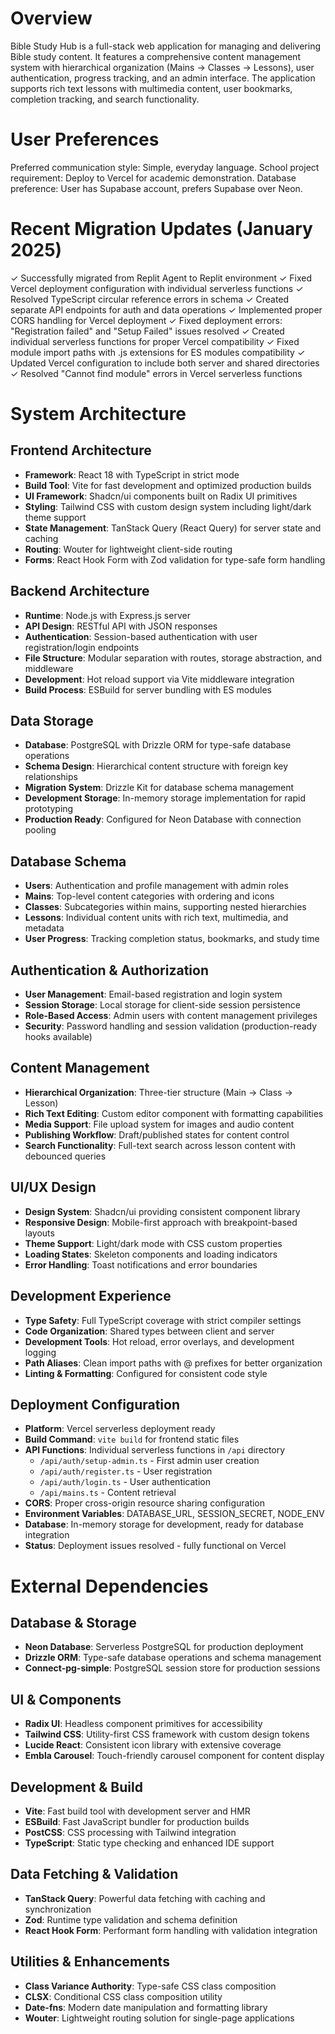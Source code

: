 # Overview

Bible Study Hub is a full-stack web application for managing and delivering Bible study content. It features a comprehensive content management system with hierarchical organization (Mains → Classes → Lessons), user authentication, progress tracking, and an admin interface. The application supports rich text lessons with multimedia content, user bookmarks, completion tracking, and search functionality.

# User Preferences

Preferred communication style: Simple, everyday language.
School project requirement: Deploy to Vercel for academic demonstration.
Database preference: User has Supabase account, prefers Supabase over Neon.

# Recent Migration Updates (January 2025)

✓ Successfully migrated from Replit Agent to Replit environment
✓ Fixed Vercel deployment configuration with individual serverless functions
✓ Resolved TypeScript circular reference errors in schema
✓ Created separate API endpoints for auth and data operations
✓ Implemented proper CORS handling for Vercel deployment
✓ Fixed deployment errors: "Registration failed" and "Setup Failed" issues resolved
✓ Created individual serverless functions for proper Vercel compatibility
✓ Fixed module import paths with .js extensions for ES modules compatibility
✓ Updated Vercel configuration to include both server and shared directories
✓ Resolved "Cannot find module" errors in Vercel serverless functions

# System Architecture

## Frontend Architecture
- **Framework**: React 18 with TypeScript in strict mode
- **Build Tool**: Vite for fast development and optimized production builds
- **UI Framework**: Shadcn/ui components built on Radix UI primitives
- **Styling**: Tailwind CSS with custom design system including light/dark theme support
- **State Management**: TanStack Query (React Query) for server state and caching
- **Routing**: Wouter for lightweight client-side routing
- **Forms**: React Hook Form with Zod validation for type-safe form handling

## Backend Architecture  
- **Runtime**: Node.js with Express.js server
- **API Design**: RESTful API with JSON responses
- **Authentication**: Session-based authentication with user registration/login endpoints
- **File Structure**: Modular separation with routes, storage abstraction, and middleware
- **Development**: Hot reload support via Vite middleware integration
- **Build Process**: ESBuild for server bundling with ES modules

## Data Storage
- **Database**: PostgreSQL with Drizzle ORM for type-safe database operations
- **Schema Design**: Hierarchical content structure with foreign key relationships
- **Migration System**: Drizzle Kit for database schema management
- **Development Storage**: In-memory storage implementation for rapid prototyping
- **Production Ready**: Configured for Neon Database with connection pooling

## Database Schema
- **Users**: Authentication and profile management with admin roles
- **Mains**: Top-level content categories with ordering and icons
- **Classes**: Subcategories within mains, supporting nested hierarchies
- **Lessons**: Individual content units with rich text, multimedia, and metadata
- **User Progress**: Tracking completion status, bookmarks, and study time

## Authentication & Authorization
- **User Management**: Email-based registration and login system
- **Session Storage**: Local storage for client-side session persistence
- **Role-Based Access**: Admin users with content management privileges
- **Security**: Password handling and session validation (production-ready hooks available)

## Content Management
- **Hierarchical Organization**: Three-tier structure (Main → Class → Lesson)
- **Rich Text Editing**: Custom editor component with formatting capabilities
- **Media Support**: File upload system for images and audio content
- **Publishing Workflow**: Draft/published states for content control
- **Search Functionality**: Full-text search across lesson content with debounced queries

## UI/UX Design
- **Design System**: Shadcn/ui providing consistent component library
- **Responsive Design**: Mobile-first approach with breakpoint-based layouts
- **Theme Support**: Light/dark mode with CSS custom properties
- **Loading States**: Skeleton components and loading indicators
- **Error Handling**: Toast notifications and error boundaries

## Development Experience
- **Type Safety**: Full TypeScript coverage with strict compiler settings
- **Code Organization**: Shared types between client and server
- **Development Tools**: Hot reload, error overlays, and development logging
- **Path Aliases**: Clean import paths with @ prefixes for better organization
- **Linting & Formatting**: Configured for consistent code style

## Deployment Configuration
- **Platform**: Vercel serverless deployment ready
- **Build Command**: `vite build` for frontend static files
- **API Functions**: Individual serverless functions in `/api` directory
  - `/api/auth/setup-admin.ts` - First admin user creation
  - `/api/auth/register.ts` - User registration
  - `/api/auth/login.ts` - User authentication
  - `/api/mains.ts` - Content retrieval
- **CORS**: Proper cross-origin resource sharing configuration
- **Environment Variables**: DATABASE_URL, SESSION_SECRET, NODE_ENV
- **Database**: In-memory storage for development, ready for database integration
- **Status**: Deployment issues resolved - fully functional on Vercel

# External Dependencies

## Database & Storage
- **Neon Database**: Serverless PostgreSQL for production deployment
- **Drizzle ORM**: Type-safe database operations and schema management
- **Connect-pg-simple**: PostgreSQL session store for production sessions

## UI & Components
- **Radix UI**: Headless component primitives for accessibility
- **Tailwind CSS**: Utility-first CSS framework with custom design tokens
- **Lucide React**: Consistent icon library with extensive coverage
- **Embla Carousel**: Touch-friendly carousel component for content display

## Development & Build
- **Vite**: Fast build tool with development server and HMR
- **ESBuild**: Fast JavaScript bundler for production builds
- **PostCSS**: CSS processing with Tailwind integration
- **TypeScript**: Static type checking and enhanced IDE support

## Data Fetching & Validation
- **TanStack Query**: Powerful data fetching with caching and synchronization
- **Zod**: Runtime type validation and schema definition
- **React Hook Form**: Performant form handling with validation integration

## Utilities & Enhancements
- **Class Variance Authority**: Type-safe CSS class composition
- **CLSX**: Conditional CSS class composition utility
- **Date-fns**: Modern date manipulation and formatting library
- **Wouter**: Lightweight routing solution for single-page applications